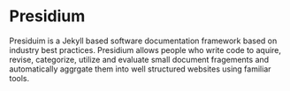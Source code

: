 # Presidium

Presiduim is a Jekyll based software documentation framework based on industry best practices. 
Presidium allows people who write code to aquire, revise, categorize, utilize and evaluate small 
document fragements and automatically aggrgate them into well structured websites using familiar 
tools. 
